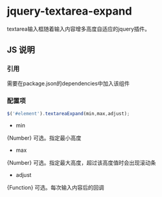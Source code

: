 # jquery-textarea-expand
textarea输入框随着输入内容增多高度自适应的jquery插件。

JS 说明
-----------------------------------

### 引用
需要在package.json的dependencies中加入该组件

### 配置项
``` javascript
$('#element').textareaExpand(min,max,adjust);
```
* min

{Number} 可选。指定最小高度

* max

{Number} 可选。指定最大高度，超过该高度值时会出现滚动条

* adjust

{Function} 可选。每次输入内容后的回调
